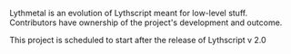 Lythmetal is an evolution of Lythscript meant for low-level stuff. Contributors have ownership
of the  project's development and outcome.

This project is scheduled to start after the release of Lythscript v 2.0
